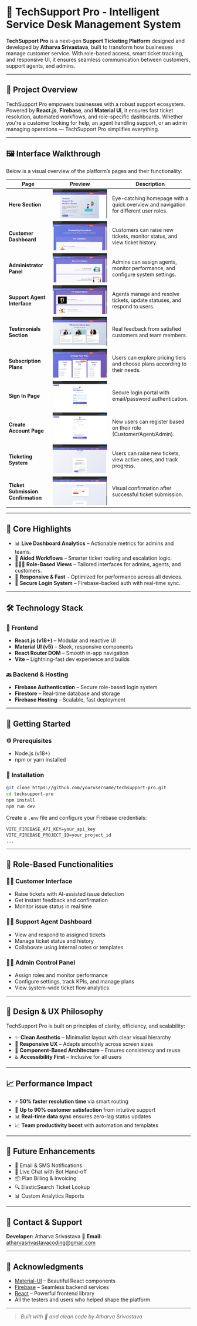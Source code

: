 # 🚀 TechSupport Pro - Intelligent Service Desk Management System

**TechSupport Pro** is a next-gen **Support Ticketing Platform** designed and developed by **Atharva Srivastava**, built to transform how businesses manage customer service. With role-based access, smart ticket tracking, and responsive UI, it ensures seamless communication between customers, support agents, and admins.

---

## 🎯 Project Overview

TechSupport Pro empowers businesses with a robust support ecosystem. Powered by **React.js**, **Firebase**, and **Material UI**, it ensures fast ticket resolution, automated workflows, and role-specific dashboards. Whether you're a customer looking for help, an agent handling support, or an admin managing operations — TechSupport Pro simplifies everything.

---

## 🖼️ Interface Walkthrough

Below is a visual overview of the platform’s pages and their functionality:

| Page                  | Preview | Description |
|-----------------------|---------|-------------|
| **Hero Section** | ![Hero](./Screenshots/HeroHomePage.png) | Eye-catching homepage with a quick overview and navigation for different user roles. |
| **Customer Dashboard** | ![Customers](./Screenshots/ForCustomers.png) | Customers can raise new tickets, monitor status, and view ticket history. |
| **Administrator Panel** | ![Admins](./Screenshots/ForAdministrators.png) | Admins can assign agents, monitor performance, and configure system settings. |
| **Support Agent Interface** | ![Agents](./Screenshots/ForSupportAgents.png) | Agents manage and resolve tickets, update statuses, and respond to users. |
| **Testimonials Section** | ![Testimonials](./Screenshots/Testimonials.png) | Real feedback from satisfied customers and team members. |
| **Subscription Plans** | ![Plans](./Screenshots/ChooseYourPlan.png) | Users can explore pricing tiers and choose plans according to their needs. |
| **Sign In Page** | ![SignIn](./Screenshots/SignInPage.png) | Secure login portal with email/password authentication. |
| **Create Account Page** | ![CreateAccount](./Screenshots/CreateAccountPage.png) | New users can register based on their role (Customer/Agent/Admin). |
| **Ticketing System** | ![MyTickets](./Screenshots/MyTickets&RaiseTicketsPage.png) | Users can raise new tickets, view active ones, and track progress. |
| **Ticket Submission Confirmation** | ![Success](./Screenshots/SuccessfulRaisedTicket.png) | Visual confirmation after successful ticket submission. |

---

## 🌟 Core Highlights

- 📊 **Live Dashboard Analytics** – Actionable metrics for admins and teams.
- 🧠 **Aided Workflows** – Smarter ticket routing and escalation logic.
- 🧑‍🤝‍🧑 **Role-Based Views** – Tailored interfaces for admins, agents, and customers.
- 📱 **Responsive & Fast** – Optimized for performance across all devices.
- 🔐 **Secure Login System** – Firebase-backed auth with real-time sync.

---

## 🛠️ Technology Stack

### 🔧 Frontend
- **React.js (v18+)** – Modular and reactive UI
- **Material UI (v5)** – Sleek, responsive components
- **React Router DOM** – Smooth in-app navigation
- **Vite** – Lightning-fast dev experience and builds

### 🔙 Backend & Hosting
- **Firebase Authentication** – Secure role-based login system
- **Firestore** – Real-time database and storage
- **Firebase Hosting** – Scalable, fast deployment

---

## 🚀 Getting Started

### ⚙️ Prerequisites
- Node.js (v18+)
- npm or yarn installed

### 🧩 Installation

```bash
git clone https://github.com/yourusername/techsupport-pro.git
cd techsupport-pro
npm install
npm run dev
````

Create a `.env` file and configure your Firebase credentials:

```env
VITE_FIREBASE_API_KEY=your_api_key
VITE_FIREBASE_PROJECT_ID=your_project_id
...
```

---

## 💼 Role-Based Functionalities

### 👨‍💻 Customer Interface

* Raise tickets with AI-assisted issue detection
* Get instant feedback and confirmation
* Monitor issue status in real time

### 🧑‍🔧 Support Agent Dashboard

* View and respond to assigned tickets
* Manage ticket status and history
* Collaborate using internal notes or templates

### 👨‍🏫 Admin Control Panel

* Assign roles and monitor performance
* Configure settings, track KPIs, and manage plans
* View system-wide ticket flow analytics

---

## 🎨 Design & UX Philosophy

TechSupport Pro is built on principles of clarity, efficiency, and scalability:

* ✨ **Clean Aesthetic** – Minimalist layout with clear visual hierarchy
* 🔁 **Responsive UX** – Adapts smoothly across screen sizes
* 🧩 **Component-Based Architecture** – Ensures consistency and reuse
* ♿ **Accessibility First** – Inclusive for all users

---

## 📈 Performance Impact

* ⚡ **50% faster resolution time** via smart routing
* 🎯 **Up to 90% customer satisfaction** from intuitive support
* 📊 **Real-time data sync** ensures zero-lag status updates
* 📈 **Team productivity boost** with automation and templates

---

## 🧪 Future Enhancements

* 🔔 Email & SMS Notifications
* 💬 Live Chat with Bot Hand-off
* 📦 Plan Billing & Invoicing
* 🔍 ElasticSearch Ticket Lookup
* 📊 Custom Analytics Reports

---

## 🤝 Contact & Support

**Developer:** Atharva Srivastava
📩 **Email:** [atharvasrivastavacoding@gmail.com](mailto:atharvasrivastavacoding@gmail.com)

---

## 🙏 Acknowledgments

* [Material-UI](https://mui.com/) – Beautiful React components
* [Firebase](https://firebase.google.com/) – Seamless backend services
* [React](https://reactjs.org/) – Powerful frontend library
* All the testers and users who helped shape the platform

---

> *Built with 💙 and clean code by Atharva Srivastava*

```
